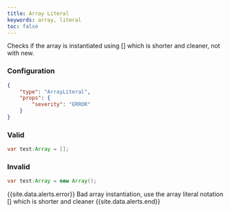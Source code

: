 ```yaml
---
title: Array Literal
keywords: array, literal
toc: false
---
```


Checks if the array is instantiated using [] which is shorter and cleaner, not with new.

### Configuration

```json
{
    "type": "ArrayLiteral",
    "props": {
        "severity": "ERROR"
    }
}
```

### Valid

```java
var test:Array = [];
```

### Invalid

```java
var test:Array = new Array();
```

{{site.data.alerts.error}} Bad array instantiation, use the array literal notation [] which is shorter and cleaner {{site.data.alerts.end}}